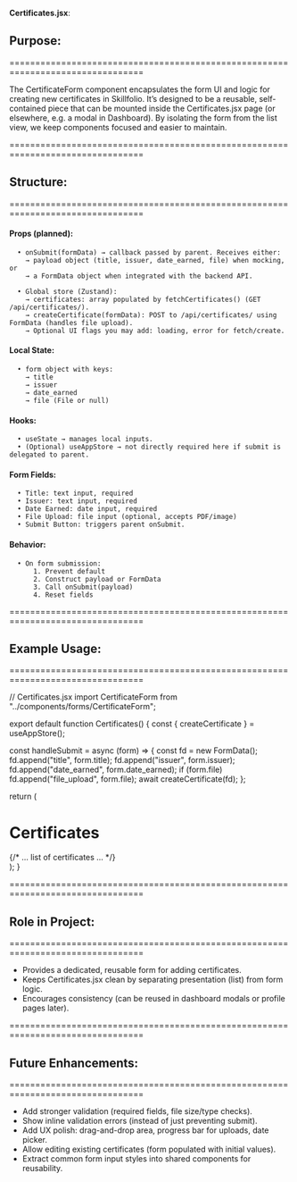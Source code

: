 **Certificates.jsx**:

## Purpose:

================================================================================

The CertificateForm component encapsulates the form UI and logic for creating new certificates in Skillfolio.
It’s designed to be a reusable, self-contained piece that can be mounted inside the Certificates.jsx page (or elsewhere, e.g. a modal in Dashboard).
By isolating the form from the list view, we keep components focused and easier to maintain.

================================================================================

## Structure:
================================================================================

#### Props (planned):

      • onSubmit(formData) → callback passed by parent. Receives either:
        → payload object (title, issuer, date_earned, file) when mocking, or
        → a FormData object when integrated with the backend API.

      • Global store (Zustand):
        → certificates: array populated by fetchCertificates() (GET /api/certificates/).
        → createCertificate(formData): POST to /api/certificates/ using FormData (handles file upload).
        → Optional UI flags you may add: loading, error for fetch/create.

#### Local State:

      • form object with keys: 
        → title
        → issuer
        → date_earned
        → file (File or null)

#### Hooks:

      • useState → manages local inputs.
      • (Optional) useAppStore → not directly required here if submit is delegated to parent.

#### Form Fields:

      • Title: text input, required
      • Issuer: text input, required
      • Date Earned: date input, required
      • File Upload: file input (optional, accepts PDF/image)
      • Submit Button: triggers parent onSubmit.

#### Behavior:

      • On form submission:
          1. Prevent default
          2. Construct payload or FormData
          3. Call onSubmit(payload)
          4. Reset fields

================================================================================

## Example Usage:

================================================================================

// Certificates.jsx
import CertificateForm from "../components/forms/CertificateForm";

export default function Certificates() {
  const { createCertificate } = useAppStore();

  const handleSubmit = async (form) => {
    const fd = new FormData();
    fd.append("title", form.title);
    fd.append("issuer", form.issuer);
    fd.append("date_earned", form.date_earned);
    if (form.file) fd.append("file_upload", form.file);
    await createCertificate(fd);
  };

  return (
    <div>
      <h1>Certificates</h1>
      <CertificateForm onSubmit={handleSubmit} />
      {/* … list of certificates … */}
    </div>
  );
}

================================================================================

## Role in Project:

================================================================================

- Provides a dedicated, reusable form for adding certificates.
- Keeps Certificates.jsx clean by separating presentation (list) from form logic.
- Encourages consistency (can be reused in dashboard modals or profile pages later).

================================================================================

## Future Enhancements:

================================================================================

- Add stronger validation (required fields, file size/type checks).
- Show inline validation errors (instead of just preventing submit).
- Add UX polish: drag-and-drop area, progress bar for uploads, date picker.
- Allow editing existing certificates (form populated with initial values).
- Extract common form input styles into shared components for reusability.